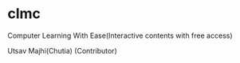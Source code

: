 # clmc
Computer Learning With Ease(Interactive contents with free access)

Utsav Majhi(Chutia) (Contributor)
